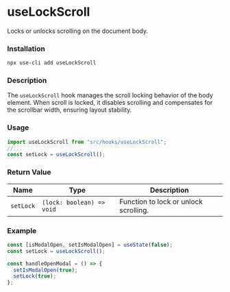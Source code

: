 # useLockScroll

Locks or unlocks scrolling on the document body.

### Installation

```bash
npx use-cli add useLockScroll
```

### Description

The `useLockScroll` hook manages the scroll locking behavior of the body element. When scroll is locked, it disables scrolling and compensates for the scrollbar width, ensuring layout stability.

### Usage

```typescript
import useLockScroll from "src/hooks/useLockScroll";
//...
const setLock = useLockScroll();
```

### Return Value

| Name      | Type                      | Description                           |
| --------- | ------------------------- | ------------------------------------- |
| `setLock` | `(lock: boolean) => void` | Function to lock or unlock scrolling. |

### Example

```typescript
const [isModalOpen, setIsModalOpen] = useState(false);
const setLock = useLockScroll();

const handleOpenModal = () => {
  setIsModalOpen(true);
  setLock(true);
};
```
